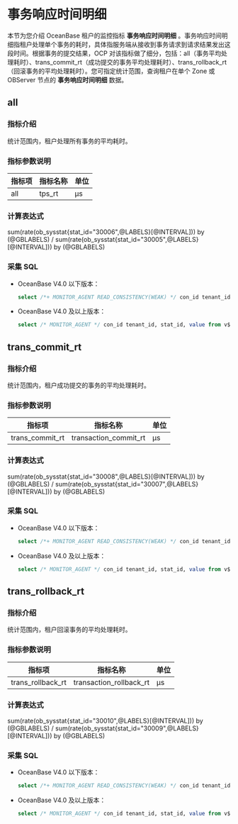 # 事务响应时间明细

本节为您介绍 OceanBase 租户的监控指标 **事务响应时间明细** 。事务响应时间明细指租户处理单个事务的耗时，具体指服务端从接收到事务请求到请求结果发出这段时间。根据事务的提交结果，OCP 对该指标做了细分，包括：all（事务平均处理耗时）、trans_commit_rt（成功提交的事务平均处理耗时）、trans_rollback_rt（回滚事务的平均处理耗时）。您可指定统计范围，查询租户在单个 Zone 或 OBServer 节点的 **事务响应时间明细** 数据。

## all

### 指标介绍

统计范围内，租户处理所有事务的平均耗时。

### 指标参数说明

| **指标项** |    **指标名称**    | **单位** |
|---------|----------------|--------|
| all     | tps_rt | μs     |

### 计算表达式

sum(rate(ob_sysstat{stat_id="30006",@LABELS}[@INTERVAL])) by (@GBLABELS) / sum(rate(ob_sysstat{stat_id="30005",@LABELS}[@INTERVAL])) by (@GBLABELS)

### 采集 SQL

* OceanBase V4.0 以下版本：

  ```sql
  select /*+ MONITOR_AGENT READ_CONSISTENCY(WEAK) */ con_id tenant_id, stat_id, value from v$sysstat where stat_id IN (30005, 30006) and (con_id > 1000 or con_id = 1) and class < 1000
  ```

* OceanBase V4.0 及以上版本：

  ```sql
  select /* MONITOR_AGENT */ con_id tenant_id, stat_id, value from v$sysstat where stat_id IN (30005, 30006) and (con_id > 1000 or con_id = 1) and class < 1000
  ```

## trans_commit_rt

### 指标介绍

统计范围内，租户成功提交的事务的平均处理耗时。

### 指标参数说明

|     **指标项**     |       **指标名称**        | **单位** |
|-----------------|-----------------------|--------|
| trans_commit_rt | transaction_commit_rt | μs     |

### 计算表达式

sum(rate(ob_sysstat{stat_id="30008",@LABELS}[@INTERVAL])) by (@GBLABELS) / sum(rate(ob_sysstat{stat_id="30007",@LABELS}[@INTERVAL])) by (@GBLABELS)

### 采集 SQL

* OceanBase V4.0 以下版本：

  ```sql
  select /*+ MONITOR_AGENT READ_CONSISTENCY(WEAK) */ con_id tenant_id, stat_id, value from v$sysstat where stat_id IN (30007, 30008) and (con_id > 1000 or con_id = 1) and class < 1000
  ```

* OceanBase V4.0 及以上版本：

  ```sql
  select /* MONITOR_AGENT */ con_id tenant_id, stat_id, value from v$sysstat where stat_id IN (30007, 30008) and (con_id > 1000 or con_id = 1) and class < 1000
  ```

## trans_rollback_rt

### 指标介绍

统计范围内，租户回滚事务的平均处理耗时。

### 指标参数说明

|      **指标项**      |        **指标名称**         | **单位** |
|-------------------|-------------------------|--------|
| trans_rollback_rt | transaction_rollback_rt | μs     |

### 计算表达式

sum(rate(ob_sysstat{stat_id="30010",@LABELS}[@INTERVAL])) by (@GBLABELS) / sum(rate(ob_sysstat{stat_id="30009",@LABELS}[@INTERVAL])) by (@GBLABELS)

### 采集 SQL

* OceanBase V4.0 以下版本：

  ```sql
  select /*+ MONITOR_AGENT READ_CONSISTENCY(WEAK) */ con_id tenant_id, stat_id, value from v$sysstat where stat_id IN (30009, 30010) and (con_id > 1000 or con_id = 1) and class < 1000
  ```

* OceanBase V4.0 及以上版本：

  ```sql
  select /* MONITOR_AGENT */ con_id tenant_id, stat_id, value from v$sysstat where stat_id IN (30009, 30010) and (con_id > 1000 or con_id = 1) and class < 1000
  ```
